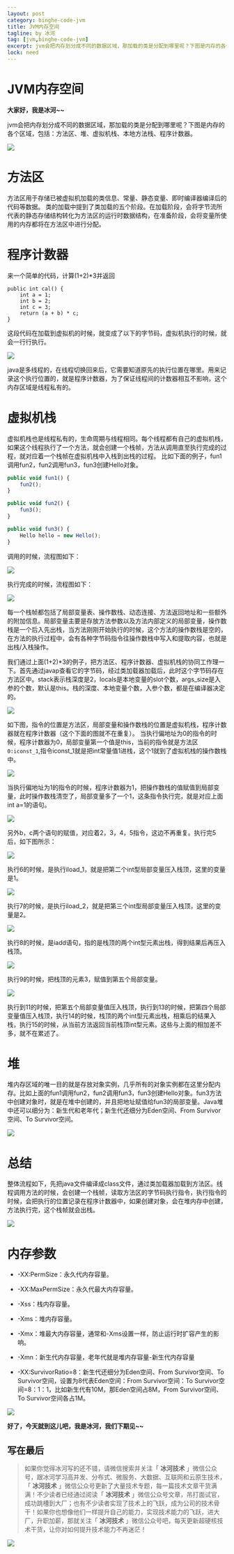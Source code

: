 ```yaml
---
layout: post
category: binghe-code-jvm
title: JVM内存空间
tagline: by 冰河
tag: [jvm,binghe-code-jvm]
excerpt: jvm会把内存划分成不同的数据区域，那加载的类是分配到哪里呢？下图是内存的各个区域，包括：方法区、堆、虚拟机栈、本地方法栈、程序计数器。
lock: need
---
```


# JVM内存空间

**大家好，我是冰河~~**

jvm会把内存划分成不同的数据区域，那加载的类是分配到哪里呢？下图是内存的各个区域，包括：方法区、堆、虚拟机栈、本地方法栈、程序计数器。

![](https://segmentfault.com/img/bVcKV2T)

# 方法区

方法区用于存储已被虚拟机加载的类信息、常量、静态变量、即时编译器编译后的代码等数据。
类的加载中提到了类加载的五个阶段。在加载阶段，会将字节流所代表的静态存储结构转化为方法区的运行时数据结构，在准备阶段，会将变量所使用的内存都将在方法区中进行分配。

# 程序计数器

来一个简单的代码，计算(1+2)*3并返回

```arduino
public int cal() {
    int a = 1;
    int b = 2;
    int c = 3;
    return (a + b) * c;
}
```

这段代码在加载到虚拟机的时候，就变成了以下的字节码，虚拟机执行的时候，就会一行行执行。

![](https://segmentfault.com/img/bVcKWa3)

java是多线程的，在线程切换回来后，它需要知道原先的执行位置在哪里。用来记录这个执行位置的，就是程序计数器，为了保证线程间的计数器相互不影响，这个内存区域是线程私有的。

# 虚拟机栈

虚拟机栈也是线程私有的，生命周期与线程相同。每个线程都有自己的虚拟机栈，如果这个线程执行了一个方法，就会创建一个栈帧，方法从调用直至执行完成的过程，就对应着一个栈帧在虚拟机栈中入栈到出栈的过程。
比如下面的例子，fun1调用fun2，fun2调用fun3，fun3创建Hello对象。

```typescript
public void fun1() {
    fun2();
}

public void fun2() {
    fun3();
}

public void fun3() {
    Hello hello = new Hello();
}
```

调用的时候，流程图如下：

![](https://segmentfault.com/img/bVcKWgW)

执行完成的时候，流程图如下：

![](https://segmentfault.com/img/bVcKWho)

每一个栈帧都包括了局部变量表、操作数栈、动态连接、方法返回地址和一些额外的附加信息。局部变量主要是存放方法参数以及方法内部定义的局部变量，操作数栈是一个后入先出栈，当方法刚刚开始执行的时候，这个方法的操作数栈是空的，在方法的执行过程中，会有各种字节码指令往操作数栈中写入和提取内容，也就是出栈/入栈操作。

我们通过上面(1+2)*3的例子，把方法区、程序计数器、虚拟机栈的协同工作理一下。首先通过javap查看它的字节码，经过类加载器加载后，此时这个字节码存在方法区中。stack表示栈深度是2，locals是本地变量的slot个数，args_size是入参的个数，默认是this。栈的深度、本地变量个数，入参个数，都是在编译器决定的。

![](https://segmentfault.com/img/bVcKWa3)

如下图，指令的位置是方法区，局部变量和操作数栈的位置是虚拟机栈，程序计数器就在程序计数器（这个下面的图就不在重复）。
当执行偏地址为0的指令的时候，程序计数器为0，局部变量第一个值是this，当前的指令就是方法区`0:iconst_1`,指令iconst_1就是把int常量值1进栈，这个1就到了虚拟机栈的操作数栈中。

![](https://segmentfault.com/img/bVcKWlK)

当执行偏地址为1的指令的时候，程序计数器为1，把操作数栈的值赋值到局部变量，此时操作数栈清空了，局部变量多了一个1，这条指令执行完，就是对应上面int a=1的语句。

![](https://segmentfault.com/img/bVcKWl6)

另外b，c两个语句的赋值，对应着2，3，4，5指令，这边不再重复。执行完5后，如下图所示：

![](https://segmentfault.com/img/bVcKWml)

执行6的时候，是执行iload_1，就是把第二个int型局部变量压入栈顶，这里的变量是1。

![](https://segmentfault.com/img/bVcKWmn)

执行7的时候，是执行iload_2，就是把第三个int型局部变量压入栈顶，这里的变量是2。

![](https://segmentfault.com/img/bVcKWmq)

执行8的时候，是iadd语句，指的是栈顶的两个int型元素出栈，得到结果后再压入栈顶。

![](https://segmentfault.com/img/bVcKWmv)

执行9的时候，把栈顶的元素3，赋值到第五个局部变量。

![](https://segmentfault.com/img/bVcKWmy)

执行到11的时候，把第五个局部变量值压入栈顶，执行到13的时候，把第四个局部变量值压入栈顶，执行14的时候，栈顶的两个int型元素出栈，相乘后的结果入栈，执行15的时候，从当前方法返回当前栈顶int型元素。这些与上面的相加差不多，就不在累述了。

# 堆

堆内存区域的唯一目的就是存放对象实例，几乎所有的对象实例都在这里分配内存。比如上面的fun1调用fun2，fun2调用fun3，fun3创建Hello对象。fun3方法中创建对象时，就是在堆中创建的，并且把地址赋值给fun3的局部变量。Java堆中还可以细分为：新生代和老年代；新生代还细分为Eden空间、From Survivor空间、To Survivor空间。

![](https://segmentfault.com/img/bVcKWnS)

# 总结

整体流程如下，先把java文件编译成class文件，通过类加载器加载到方法区。线程调用方法的时候，会创建一个栈帧，读取方法区的字节码执行指令，执行指令的时候，会把执行的位置记录在程序计数器中，如果创建对象，会在堆内存中创建，方法执行完，这个栈帧就会出栈。

![](https://segmentfault.com/img/bVcKWoP)

# 内存参数

- -XX:PermSize：永久代内存容量。

- -XX:MaxPermSize：永久代最大内存容量。

- -Xss：栈内存容量。

- -Xms：堆内存容量。

- -Xmx：堆最大内存容量，通常和-Xms设置一样，防止运行时扩容产生的影响。

- -Xmn：新生代内存容量，老年代就是堆内存容量-新生代内存容量

- -XX:SurvivorRatio=8：新生代还细分为Eden空间、From Survivor空间、To Survivor空间，设置为8代表Eden空间：From Survivor空间：To Survivor空间=8：1：1，比如新生代有10M，那Eden空间占8M，From Survivor空间、To Survivor空间各占1M。

  

![](https://segmentfault.com/img/bVcKWLK)

**好了，今天就到这儿吧，我是冰河，我们下期见~~**

## 写在最后

> 如果你觉得冰河写的还不错，请微信搜索并关注「 **冰河技术** 」微信公众号，跟冰河学习高并发、分布式、微服务、大数据、互联网和云原生技术，「 **冰河技术** 」微信公众号更新了大量技术专题，每一篇技术文章干货满满！不少读者已经通过阅读「 **冰河技术** 」微信公众号文章，吊打面试官，成功跳槽到大厂；也有不少读者实现了技术上的飞跃，成为公司的技术骨干！如果你也想像他们一样提升自己的能力，实现技术能力的飞跃，进大厂，升职加薪，那就关注「 **冰河技术** 」微信公众号吧，每天更新超硬核技术干货，让你对如何提升技术能力不再迷茫！


![](https://img-blog.csdnimg.cn/20200906013715889.png)